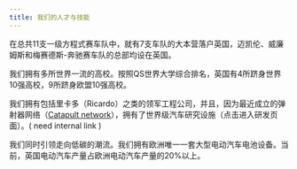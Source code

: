 ```yaml
---
title: 我们的人才与技能
---
```


在总共11支一级方程式赛车队中，就有7支车队的大本营落户英国，迈凯伦、威廉姆斯和梅赛德斯-奔驰赛车队的总部均设在英国。

我们拥有多所世界一流的高校。按照QS世界大学综合排名，英国有4所跻身世界10强高校，9所跻身欧盟10强高校。

我们拥有包括里卡多（Ricardo）之类的领军工程公司，并且，因为最近成立的弹射器网络（[Catapult network](/us/industries/automotive/research-and-development/)），拥有了世界级汽车研究设施（点击进入研发页面）。( need internal link ) 

我们同时引领走向低碳的潮流。我们拥有欧洲唯一一套大型电动汽车电池设备。当前，英国电动汽车产量占欧洲电动汽车产量的20%以上。

